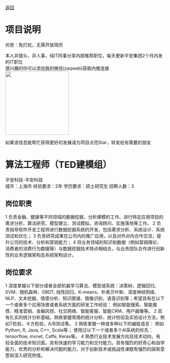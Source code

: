 [返回](../../)

# 项目说明

优势：免打扰，无需开放简历

本人非猎头，非人事，纯IT同事分享内部推荐职位，每天更新平安集团2个月内发的IT职位  
感兴趣的你可以添加我的微信(zaqweb)获取内推连接  
<img src="https://github.com/zaqweb/PA-IT-JOBS/blob/master/WechatICode.jpeg"  height="200" width="200">

如果该信息能帮忙获得更好的发展请为项目点亮Star，转发给有需要的朋友

# 算法工程师（TED建模组）
平安科技-平安科技  
城市：上海市 经验要求：2年 学历要求：硕士研究生  招聘人数：3

## 岗位职责
1 负责金融、健康等不同领域的数据挖掘，分析建模的工作。进行特定应用项目的需求分析、算法研究、模型建立、测试模拟、咨询顾问、实施落地等工作。
2 负责指导软件开发工程师进行数据挖掘系统的开发，包括需求分析、系统设计、系统测试和优化； 
3 负责研究成果在公司内的推广应用，以及对外对内合作交流，提升公司的技术、分析和营销能力； 
4 将业务领域的知识和数据（例如营销理论、消费者的消费行为数据等）与数据挖掘技术特点相结合，与业务团队合作进行创新性的业务逻辑架构及系统架构设计。

## 岗位要求
1 深度掌握以下部分或者全部机器学习算法、模型或系统：决策树，逻辑回归、SVM、随机森林、GBDT, 线性回归、K-means、朴素贝叶斯、深度神经网络、NLP、文本挖掘、情感分析、知识图谱、图像识别、语音识别等；希望具有在以下一个或者多个应用场景或者系统方面的研发工作经验： 例如智能搜索、智能推荐、精准营销、金融风控、社交网络、智能客服、智能CRM、用户画像等。
2 具有扎实的统计分析基础，熟练掌握常用的统计分析、统计检验及实验设计方法，例如T检验，卡方检验，A/B测试等。
3 熟练掌握一种或多种以下的编程语言： 例如Python, R, Java, C++, Scala等； 使用过以下一个或者多个AI系统的优先：tensorflow, mxnet, Caffe, Keras等。
4 熟悉行业技术发展方向及技术动向，有较全面的技术知识面，具有快速的学习能力和交付能力。具有强烈的好奇心和自学能力，优秀的分析和解决问题的能力，对于创新技术或挑战性课题有强烈的探索意愿和深入研究热情。




